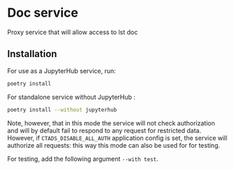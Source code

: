 # Doc service

Proxy service that will allow access to lst doc

## Installation

For use as a JupyterHub service, run:

```sh
poetry install
```

For standalone service without JupyterHub :

```sh
poetry install --without jupyterhub
```

Note, however, that in this mode the service will not check authorization and will by default fail to respond to any request for restricted data. However, if `CTADS_DISABLE_ALL_AUTH` application config is set, the service will authorize all requests: this way this mode can also be used for for testing.

For testing, add the following argument `--with test`.
